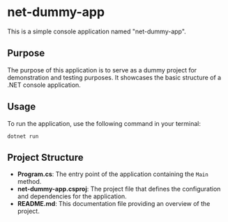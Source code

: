 # net-dummy-app

This is a simple console application named "net-dummy-app". 

## Purpose

The purpose of this application is to serve as a dummy project for demonstration and testing purposes. It showcases the basic structure of a .NET console application.

## Usage

To run the application, use the following command in your terminal:

```
dotnet run
```

## Project Structure

- **Program.cs**: The entry point of the application containing the `Main` method.
- **net-dummy-app.csproj**: The project file that defines the configuration and dependencies for the application.
- **README.md**: This documentation file providing an overview of the project.